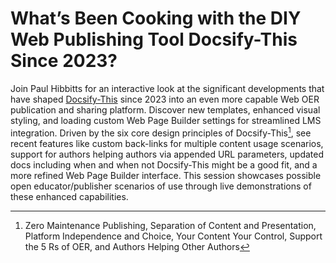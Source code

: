 # What’s Been Cooking with the DIY Web Publishing Tool Docsify-This Since 2023?

Join Paul Hibbitts for an interactive look at the significant developments that have shaped [Docsify-This](https://docsify-this.net) since 2023 into an even more capable Web OER publication and sharing platform. Discover new templates, enhanced visual styling, and loading custom Web Page Builder settings for streamlined LMS integration. Driven by the six core design principles of Docsify-This[^1], see recent features like custom back-links for multiple content usage scenarios, support for authors helping authors via appended URL parameters, updated docs including when and when not Docsify-This might be a good fit, and a more refined Web Page Builder interface. This session showcases possible open educator/publisher scenarios of use through live demonstrations of these enhanced capabilities.

[^1]: Zero Maintenance Publishing, Separation of Content and Presentation, Platform Independence and Choice, Your Content Your Control, Support the 5 Rs of OER, and Authors Helping Other Authors
